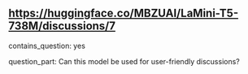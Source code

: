 ## https://huggingface.co/MBZUAI/LaMini-T5-738M/discussions/7

contains_question: yes

question_part: Can this model be used for user-friendly discussions?